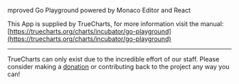 mproved Go Playground powered by Monaco Editor and React

This App is supplied by TrueCharts, for more information visit the manual: [https://truecharts.org/charts/incubator/go-playground](https://truecharts.org/charts/incubator/go-playground)

---

TrueCharts can only exist due to the incredible effort of our staff.
Please consider making a [donation](https://truecharts.org/sponsor) or contributing back to the project any way you can!
